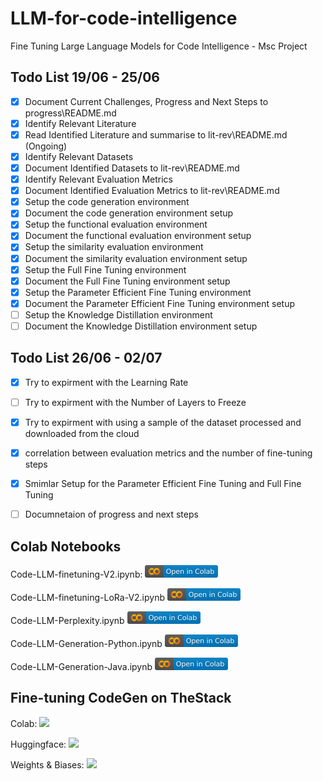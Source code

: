 # LLM-for-code-intelligence
Fine Tuning Large Language Models for Code Intelligence - Msc Project

## Todo List 19/06 - 25/06
- [x] Document Current Challenges, Progress and Next Steps to progress\README.md
- [x] Identify Relevant Literature
- [x] Read Identified Literature and summarise to lit-rev\README.md (Ongoing)
- [x] Identify Relevant Datasets
- [x] Document Identified Datasets to lit-rev\README.md
- [x] Identify Relevant Evaluation Metrics
- [x] Document Identified Evaluation Metrics to lit-rev\README.md
- [x] Setup the code generation environment
- [x] Document the code generation environment setup
- [x] Setup the functional evaluation environment
- [x] Document the functional evaluation environment setup
- [x] Setup the similarity evaluation environment
- [x] Document the similarity evaluation environment setup
- [x] Setup the Full Fine Tuning environment
- [x] Document the Full Fine Tuning environment setup
- [x] Setup the Parameter Efficient Fine Tuning environment
- [x] Document the Parameter Efficient Fine Tuning environment setup
- [ ] Setup the Knowledge Distillation environment
- [ ] Document the Knowledge Distillation environment setup

## Todo List 26/06 - 02/07
- [x] Try to expirment with the Learning Rate
- [ ] Try to expirment with the Number of Layers to Freeze
- [x] Try to expirment with using a sample of the dataset processed and downloaded from the cloud
- [x] correlation between evaluation metrics and the number of fine-tuning steps
- [x] Smimlar Setup for the Parameter Efficient Fine Tuning and Full Fine Tuning
- [ ] Documnetaion of progress and next steps


## Colab Notebooks
Code-LLM-finetuning-V2.ipynb: <a href=""><img src="assets/colab-badge.svg" height=20></a>  

Code-LLM-finetuning-LoRa-V2.ipynb <a href=""><img src="assets/colab-badge.svg" height=20></a>  


Code-LLM-Perplexity.ipynb <a href=""><img src="assets/colab-badge.svg" height=20></a>  


Code-LLM-Generation-Python.ipynb <a href=""><img src="assets/colab-badge.svg" height=20></a>  


Code-LLM-Generation-Java.ipynb <a href=""><img src="assets/colab-badge.svg" height=20></a>  


## Fine-tuning CodeGen on TheStack
Colab: <a href="https://colab.research.google.com/drive/1iWzsUeih_ObBJwmOkuD5D9Wm72eiRbQV?usp=sharing"><img src="https://colab.research.google.com/assets/colab-badge.svg" height=20></a>  

Huggingface: <a href="https://huggingface.co/ammarnasr/codegen-350M-mono_the-stack-dedup_java_train_peft"><img src = "https://huggingface.co/datasets/huggingface/badges/raw/main/share-to-community-sm-dark.svg"></a>

Weights & Biases: <a href="https://wandb.ai/ammarnasr/huggingface"><img src="https://raw.githubusercontent.com/wandb/assets/main/wandb-github-badge-28.svg"></a>


